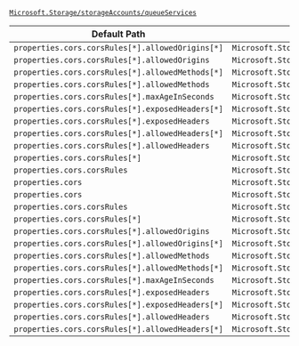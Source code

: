 [`Microsoft.Storage/storageAccounts/queueServices`](https://docs.microsoft.com/en-us/azure/templates/microsoft.storage/storageaccounts/queueservices)

| Default Path | Alias |
|---|---|
| `properties.cors.corsRules[*].allowedOrigins[*]` | `Microsoft.Storage/storageAccounts/queueServices/default.cors.corsRules[*].allowedOrigins[*]` |
| `properties.cors.corsRules[*].allowedOrigins` | `Microsoft.Storage/storageAccounts/queueServices/default.cors.corsRules[*].allowedOrigins` |
| `properties.cors.corsRules[*].allowedMethods[*]` | `Microsoft.Storage/storageAccounts/queueServices/default.cors.corsRules[*].allowedMethods[*]` |
| `properties.cors.corsRules[*].allowedMethods` | `Microsoft.Storage/storageAccounts/queueServices/default.cors.corsRules[*].allowedMethods` |
| `properties.cors.corsRules[*].maxAgeInSeconds` | `Microsoft.Storage/storageAccounts/queueServices/default.cors.corsRules[*].maxAgeInSeconds` |
| `properties.cors.corsRules[*].exposedHeaders[*]` | `Microsoft.Storage/storageAccounts/queueServices/default.cors.corsRules[*].exposedHeaders[*]` |
| `properties.cors.corsRules[*].exposedHeaders` | `Microsoft.Storage/storageAccounts/queueServices/default.cors.corsRules[*].exposedHeaders` |
| `properties.cors.corsRules[*].allowedHeaders[*]` | `Microsoft.Storage/storageAccounts/queueServices/default.cors.corsRules[*].allowedHeaders[*]` |
| `properties.cors.corsRules[*].allowedHeaders` | `Microsoft.Storage/storageAccounts/queueServices/default.cors.corsRules[*].allowedHeaders` |
| `properties.cors.corsRules[*]` | `Microsoft.Storage/storageAccounts/queueServices/default.cors.corsRules[*]` |
| `properties.cors.corsRules` | `Microsoft.Storage/storageAccounts/queueServices/default.cors.corsRules` |
| `properties.cors` | `Microsoft.Storage/storageAccounts/queueServices/default.cors` |
| `properties.cors` | `Microsoft.Storage/storageAccounts/queueServices/cors` |
| `properties.cors.corsRules` | `Microsoft.Storage/storageAccounts/queueServices/cors.corsRules` |
| `properties.cors.corsRules[*]` | `Microsoft.Storage/storageAccounts/queueServices/cors.corsRules[*]` |
| `properties.cors.corsRules[*].allowedOrigins` | `Microsoft.Storage/storageAccounts/queueServices/cors.corsRules[*].allowedOrigins` |
| `properties.cors.corsRules[*].allowedOrigins[*]` | `Microsoft.Storage/storageAccounts/queueServices/cors.corsRules[*].allowedOrigins[*]` |
| `properties.cors.corsRules[*].allowedMethods` | `Microsoft.Storage/storageAccounts/queueServices/cors.corsRules[*].allowedMethods` |
| `properties.cors.corsRules[*].allowedMethods[*]` | `Microsoft.Storage/storageAccounts/queueServices/cors.corsRules[*].allowedMethods[*]` |
| `properties.cors.corsRules[*].maxAgeInSeconds` | `Microsoft.Storage/storageAccounts/queueServices/cors.corsRules[*].maxAgeInSeconds` |
| `properties.cors.corsRules[*].exposedHeaders` | `Microsoft.Storage/storageAccounts/queueServices/cors.corsRules[*].exposedHeaders` |
| `properties.cors.corsRules[*].exposedHeaders[*]` | `Microsoft.Storage/storageAccounts/queueServices/cors.corsRules[*].exposedHeaders[*]` |
| `properties.cors.corsRules[*].allowedHeaders` | `Microsoft.Storage/storageAccounts/queueServices/cors.corsRules[*].allowedHeaders` |
| `properties.cors.corsRules[*].allowedHeaders[*]` | `Microsoft.Storage/storageAccounts/queueServices/cors.corsRules[*].allowedHeaders[*]` |

